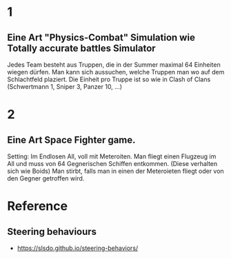 # 1
## Eine Art "Physics-Combat" Simulation wie Totally accurate battles Simulator

Jedes Team besteht aus Truppen, die in der Summer maximal 64 Einheiten wiegen dürfen.
Man kann sich aussuchen, welche Truppen man wo auf dem Schlachtfeld plaziert. Die Einheit pro Truppe ist so wie in Clash of Clans (Schwertmann 1, Sniper 3, Panzer 10, ...)

# 2
## Eine Art Space Fighter game.

Setting: Im Endlosen All, voll mit Meteroiten.
Man fliegt einen Flugzeug im All und muss von 64 Gegnerischen Schiffen entkommen. (Diese verhalten sich wie Boids)
Man stirbt, falls man in einen der Meteroieten fliegt oder von den Gegner getroffen wird.



# Reference
## Steering behaviours
- https://slsdo.github.io/steering-behaviors/

